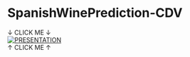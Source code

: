 # SpanishWinePrediction-CDV

↓ CLICK ME ↓<br/>
[![PRESENTATION](https://img.youtube.com/vi/pp1-WdktOA8/0.jpg)](https://www.youtube.com/watch?v=pp1-WdktOA8)<br/>
↑ CLICK ME ↑